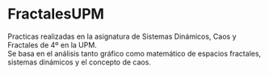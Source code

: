 # FractalesUPM
Practicas realizadas en la asignatura de Sistemas Dinámicos, Caos y Fractales de 4º en la UPM.  
Se basa en el análisis tanto gráfico como matemático de espacios fractales, sistemas dinámicos y el concepto de caos.
